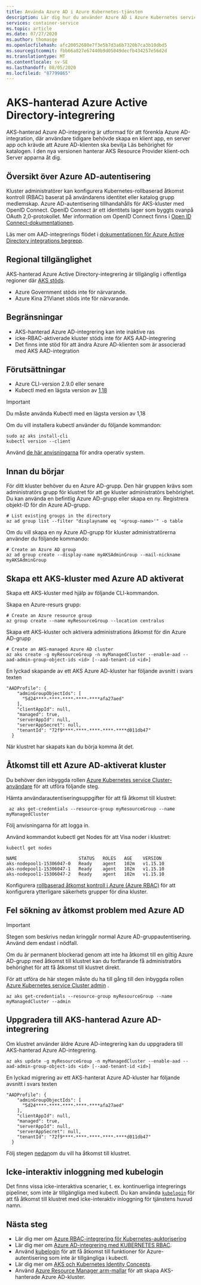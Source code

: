 ```yaml
---
title: Använda Azure AD i Azure Kubernetes-tjänsten
description: Lär dig hur du använder Azure AD i Azure Kubernetes service (AKS)
services: container-service
ms.topic: article
ms.date: 07/27/2020
ms.author: thomasge
ms.openlocfilehash: afc20052680e7f3e5b7d3a6b7320b7ca3b10dbd5
ms.sourcegitcommit: fbb66a827e67440b9d05049decfb434257e56d2d
ms.translationtype: MT
ms.contentlocale: sv-SE
ms.lasthandoff: 08/05/2020
ms.locfileid: "87799865"
---
```

# <a name="aks-managed-azure-active-directory-integration"></a>AKS-hanterad Azure Active Directory-integrering

AKS-hanterad Azure AD-integrering är utformad för att förenkla Azure AD-integration, där användare tidigare behövde skapa en klient app, en server app och krävde att Azure AD-klienten ska bevilja Läs behörighet för katalogen. I den nya versionen hanterar AKS Resource Provider klient-och Server apparna åt dig.

## <a name="azure-ad-authentication-overview"></a>Översikt över Azure AD-autentisering

Kluster administratörer kan konfigurera Kubernetes-rollbaserad åtkomst kontroll (RBAC) baserat på användarens identitet eller katalog grupp medlemskap. Azure AD-autentisering tillhandahålls för AKS-kluster med OpenID Connect. OpenID Connect är ett identitets lager som byggts ovanpå OAuth 2,0-protokollet. Mer information om OpenID Connect finns i [Open ID Connect-dokumentationen][open-id-connect].

Läs mer om AAD-integrerings flödet i [dokumentationen för Azure Active Directory integrations begrepp](concepts-identity.md#azure-active-directory-integration).

## <a name="region-availability"></a>Regional tillgänglighet

AKS-hanterad Azure Active Directory-integrering är tillgänglig i offentliga regioner där [AKS stöds](https://azure.microsoft.com/global-infrastructure/services/?products=kubernetes-service).

* Azure Government stöds inte för närvarande.
* Azure Kina 21Vianet stöds inte för närvarande.

## <a name="limitations"></a>Begränsningar 

* AKS-hanterad Azure AD-integrering kan inte inaktive ras
* icke-RBAC-aktiverade kluster stöds inte för AKS AAD-integrering
* Det finns inte stöd för att ändra Azure AD-klienten som är associerad med AKS AAD-integration

## <a name="prerequisites"></a>Förutsättningar

* Azure CLI-version 2.9.0 eller senare
* Kubectl med en lägsta version av [1,18](https://github.com/kubernetes/kubernetes/blob/master/CHANGELOG/CHANGELOG-1.18.md#v1180)

> [!Important]
> Du måste använda Kubectl med en lägsta version av 1,18

Om du vill installera kubectl använder du följande kommandon:

```azurecli-interactive
sudo az aks install-cli
kubectl version --client
```

Använd [de här anvisningarna](https://kubernetes.io/docs/tasks/tools/install-kubectl/) för andra operativ system.


## <a name="before-you-begin"></a>Innan du börjar

För ditt kluster behöver du en Azure AD-grupp. Den här gruppen krävs som administratörs grupp för klustret för att ge kluster administratörs behörighet. Du kan använda en befintlig Azure AD-grupp eller skapa en ny. Registrera objekt-ID för din Azure AD-grupp.

```azurecli-interactive
# List existing groups in the directory
az ad group list --filter "displayname eq '<group-name>'" -o table
```

Om du vill skapa en ny Azure AD-grupp för kluster administratörerna använder du följande kommando:

```azurecli-interactive
# Create an Azure AD group
az ad group create --display-name myAKSAdminGroup --mail-nickname myAKSAdminGroup
```

## <a name="create-an-aks-cluster-with-azure-ad-enabled"></a>Skapa ett AKS-kluster med Azure AD aktiverat

Skapa ett AKS-kluster med hjälp av följande CLI-kommandon.

Skapa en Azure-resurs grupp:

```azurecli-interactive
# Create an Azure resource group
az group create --name myResourceGroup --location centralus
```

Skapa ett AKS-kluster och aktivera administrations åtkomst för din Azure AD-grupp

```azurecli-interactive
# Create an AKS-managed Azure AD cluster
az aks create -g myResourceGroup -n myManagedCluster --enable-aad --aad-admin-group-object-ids <id> [--aad-tenant-id <id>]
```

En lyckad skapande av ett AKS Azure AD-kluster har följande avsnitt i svars texten
```output
"AADProfile": {
    "adminGroupObjectIds": [
      "5d24****-****-****-****-****afa27aed"
    ],
    "clientAppId": null,
    "managed": true,
    "serverAppId": null,
    "serverAppSecret": null,
    "tenantId": "72f9****-****-****-****-****d011db47"
  }
```

När klustret har skapats kan du börja komma åt det.

## <a name="access-an-azure-ad-enabled-cluster"></a>Åtkomst till ett Azure AD-aktiverat kluster

Du behöver den inbyggda rollen [Azure Kubernetes service Cluster-användare](../role-based-access-control/built-in-roles.md#azure-kubernetes-service-cluster-user-role) för att utföra följande steg.

Hämta användarautentiseringsuppgifter för att få åtkomst till klustret:
 
```azurecli-interactive
 az aks get-credentials --resource-group myResourceGroup --name myManagedCluster
```
Följ anvisningarna för att logga in.

Använd kommandot kubectl get Nodes för att Visa noder i klustret:

```azurecli-interactive
kubectl get nodes

NAME                       STATUS   ROLES   AGE    VERSION
aks-nodepool1-15306047-0   Ready    agent   102m   v1.15.10
aks-nodepool1-15306047-1   Ready    agent   102m   v1.15.10
aks-nodepool1-15306047-2   Ready    agent   102m   v1.15.10
```
Konfigurera [rollbaserad åtkomst kontroll i Azure (Azure RBAC)](./azure-ad-rbac.md) för att konfigurera ytterligare säkerhets grupper för dina kluster.

## <a name="troubleshooting-access-issues-with-azure-ad"></a>Fel sökning av åtkomst problem med Azure AD

> [!Important]
> Stegen som beskrivs nedan kringgår normal Azure AD-gruppautentisering. Använd dem endast i nödfall.

Om du är permanent blockerad genom att inte ha åtkomst till en giltig Azure AD-grupp med åtkomst till klustret kan du fortfarande få administratörs behörighet för att få åtkomst till klustret direkt.

För att utföra de här stegen måste du ha till gång till den inbyggda rollen [Azure Kubernetes service Cluster admin](../role-based-access-control/built-in-roles.md#azure-kubernetes-service-cluster-admin-role) .

```azurecli-interactive
az aks get-credentials --resource-group myResourceGroup --name myManagedCluster --admin
```

## <a name="upgrading-to-aks-managed-azure-ad-integration"></a>Uppgradera till AKS-hanterad Azure AD-integrering

Om klustret använder äldre Azure AD-integrering kan du uppgradera till AKS-hanterad Azure AD-integrering.

```azurecli-interactive
az aks update -g myResourceGroup -n myManagedCluster --enable-aad --aad-admin-group-object-ids <id> [--aad-tenant-id <id>]
```

En lyckad migrering av ett AKS-hanterat Azure AD-kluster har följande avsnitt i svars texten

```output
"AADProfile": {
    "adminGroupObjectIds": [
      "5d24****-****-****-****-****afa27aed"
    ],
    "clientAppId": null,
    "managed": true,
    "serverAppId": null,
    "serverAppSecret": null,
    "tenantId": "72f9****-****-****-****-****d011db47"
  }
```

Följ stegen [nedan][access-cluster]om du vill ha åtkomst till klustret.

## <a name="non-interactive-sign-in-with-kubelogin"></a>Icke-interaktiv inloggning med kubelogin

Det finns vissa icke-interaktiva scenarier, t. ex. kontinuerliga integrerings pipeliner, som inte är tillgängliga med kubectl. Du kan använda [`kubelogin`](https://github.com/Azure/kubelogin) för att få åtkomst till klustret med icke-interaktiv inloggning för tjänstens huvud namn.

## <a name="next-steps"></a>Nästa steg

* Lär dig mer om [Azure RBAC-integrering för Kubernetes-auktorisering][azure-rbac-integration]
* Lär dig mer om [Azure AD-integrering med KUBERNETES RBAC][azure-ad-rbac].
* Använd [kubelogin](https://github.com/Azure/kubelogin) för att få åtkomst till funktioner för Azure-autentisering som inte är tillgängliga i kubectl.
* Lär dig mer om [AKS och Kubernetes Identity Concepts][aks-concepts-identity].
* Använd [Azure Resource Manager arm-mallar][aks-arm-template] för att skapa AKS-hanterade Azure AD-kluster.

<!-- LINKS - external -->
[kubernetes-webhook]:https://kubernetes.io/docs/reference/access-authn-authz/authentication/#webhook-token-authentication
[kubectl-apply]: https://kubernetes.io/docs/reference/generated/kubectl/kubectl-commands#apply
[aks-arm-template]: /azure/templates/microsoft.containerservice/managedclusters

<!-- LINKS - Internal -->
[azure-rbac-integration]: manage-azure-rbac.md
[aks-concepts-identity]: concepts-identity.md
[azure-ad-rbac]: azure-ad-rbac.md
[az-aks-create]: /cli/azure/aks?view=azure-cli-latest#az-aks-create
[az-aks-get-credentials]: /cli/azure/aks?view=azure-cli-latest#az-aks-get-credentials
[az-group-create]: /cli/azure/group#az-group-create
[open-id-connect]:../active-directory/develop/v2-protocols-oidc.md
[az-ad-user-show]: /cli/azure/ad/user#az-ad-user-show
[rbac-authorization]: concepts-identity.md#role-based-access-controls-rbac
[operator-best-practices-identity]: operator-best-practices-identity.md
[azure-ad-rbac]: azure-ad-rbac.md
[azure-ad-cli]: azure-ad-integration-cli.md
[access-cluster]: #access-an-azure-ad-enabled-cluster
[aad-migrate]: #upgrading-to-aks-managed-azure-ad-integration
